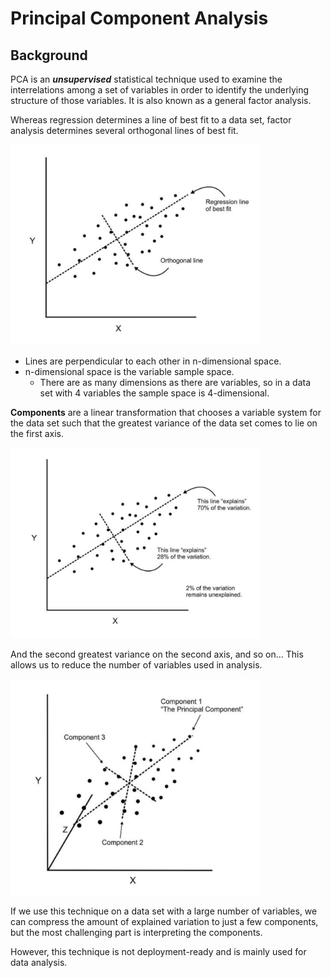 # Principal Component Analysis

## Background
PCA is an ***unsupervised*** statistical technique used to examine the interrelations among a set of variables in order to identify the underlying structure of those variables. It is also known as a general factor analysis.

Whereas regression determines a line of best fit to a data set, factor analysis determines several orthogonal lines of best fit.

<img src="../Images/PCA_orthogonal.jpg" width=400px>

* Lines are perpendicular to each other in n-dimensional space.
* n-dimensional space is the variable sample space.
  * There are as many dimensions as there are variables, so in a data set with 4 variables the sample space is 4-dimensional.

**Components** are a linear transformation that chooses a variable system for the data set such that the greatest variance of the data set comes to lie on the first axis.

<img src="../Images/PCA_variance.jpg" width=400px>

And the second greatest variance on the second axis, and so on... This allows us to reduce the number of variables used in analysis.

<img src="../Images/PCA_nDimensions.jpg" width=400px>

If we use this technique on a data set with a large number of variables, we can compress the amount of explained variation to just a few components, but the most challenging part is interpreting the components.

However, this technique is not deployment-ready and is mainly used for data analysis.